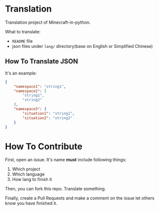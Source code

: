 # Translation
Translation project of Minecraft-in-python.

What to translate:

- `README` file
- json files under `lang/` directory(base on English or Simplified Chinese)

## How To Translate JSON
It's an example:
```json
{
	"namespace1": "string1",
	"namespace2": [
		"string1",
		"string2"
	],
	"namespace3": {
		"situation1": "string1",
		"situation2": "string2"
	}
}
```

# How To Contribute
First, open an issue. It's name **must** include following things:

1. Which project
2. Which language
3. How lang to finish it

Then, you can fork this repo. Translate something.

Finally, create a Pull Requests and make a comment on the issue let others know you have finished it.
